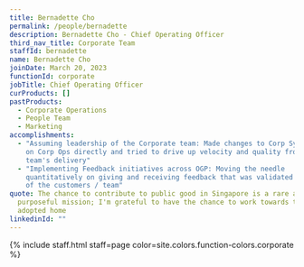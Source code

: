 ```yaml
---
title: Bernadette Cho
permalink: /people/bernadette
description: Bernadette Cho - Chief Operating Officer
third_nav_title: Corporate Team
staffId: bernadette
name: Bernadette Cho
joinDate: March 20, 2023
functionId: corporate
jobTitle: Chief Operating Officer
curProducts: []
pastProducts:
  - Corporate Operations
  - People Team
  - Marketing
accomplishments:
  - "Assuming leadership of the Corporate team: Made changes to Corp Syncs, took
    on Corp Ops directly and tried to drive up velocity and quality from the
    team's delivery"
  - "Implementing Feedback initiatives across OGP: Moving the needle
    quantitatively on giving and receiving feedback that was validated by voice
    of the customers / team"
quote: The chance to contribute to public good in Singapore is a rare and
  purposeful mission; I'm grateful to have the chance to work towards this in my
  adopted home
linkedinId: ""
---
```


{% include staff.html staff=page color=site.colors.function-colors.corporate %}
